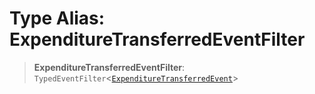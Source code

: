 # Type Alias: ExpenditureTransferredEventFilter

> **ExpenditureTransferredEventFilter**: `TypedEventFilter`\<[`ExpenditureTransferredEvent`](ExpenditureTransferredEvent.md)\>

